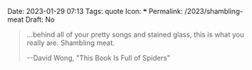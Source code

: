 Date: 2023-01-29 07:13
Tags: quote
Icon: ❝ 
Permalink: /2023/shambling-meat
Draft: No


> ...behind all of your pretty songs and stained glass, this is what you really are. Shambling meat.
> 
> --David Wong, "This Book Is Full of Spiders"
